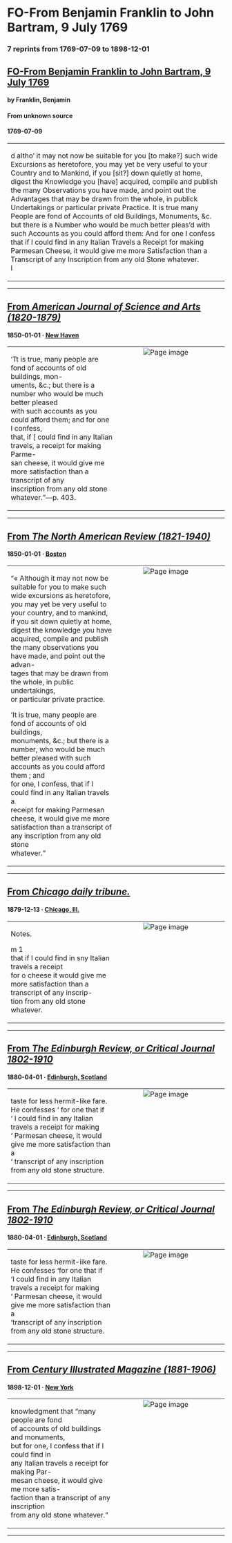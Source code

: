 
# FO-From Benjamin Franklin to John Bartram, 9 July 1769

### 7 reprints from 1769-07-09 to 1898-12-01

## [FO-From Benjamin Franklin to John Bartram, 9 July 1769](https://founders.archives.gov/documents/Franklin/01-16-02-0088)

#### by Franklin, Benjamin

#### From unknown source

#### 1769-07-09

<table style="width: 100%;"><tr><td style="width: 50%">

d altho’ it may not now be suitable for you [to make?] such wide Excursions as heretofore, you may yet be very useful to your Country and to Mankind, if you [sit?] down quietly at home, digest the Knowledge you [have] acquired, compile and publish the many Observations you have made, and point out the Advantages that may be drawn from the whole, in publick Undertakings or particular private Practice. It is true many People are fond of Accounts of old Buildings, Monuments, &amp;c. but there is a Number who would be much better pleas’d with such Accounts as you could afford them: And for one I confess that if I could find in any Italian Travels a Receipt for making Parmesan Cheese, it would give me more Satisfaction than a Transcript of any Inscription from any old Stone whatever.  
I
</td></tr></table>

---

## [From _American Journal of Science and Arts (1820-1879)_](https://archive.org/details/sim_american-journal-of-science_1850-01_9_25/page/n103/mode/1up?view=theater)

#### 1850-01-01 &middot; [New Haven](http://dbpedia.org/resource/New_Haven%2C_Connecticut)

<table style="width: 100%;"><tr><td style="width: 50%">

  
  
‘Tt is true, many people are fond of accounts of old buildings, mon-  
uments, &amp;c.; but there is a number who would be much better pleased  
with such accounts as you could afford them; and for one I confess,  
that, if [ could find in any Italian travels, a receipt for making Parme-  
san cheese, it would give me more satisfaction than a transcript of any  
inscription from any old stone whatever.”—p. 403.
</td><td style="width: 50%; max-height: 75%; margin: auto; display: block;">
<img alt="Page image" src="https://iiif.archive.org/iiif/sim_american-journal-of-science_1850-01_9_25&#0036;103/pct:18.079922,16.962645,69.834308,9.154930/600,/0/default.jpg"/>
</td>
</tr></table>

---

## [From _The North American Review (1821-1940)_](https://archive.org/details/sim_north-american-review_1850-01_70_146/page/n222/mode/1up?view=theater)

#### 1850-01-01 &middot; [Boston](http://dbpedia.org/resource/Boston)

<table style="width: 100%;"><tr><td style="width: 50%">

  
“« Although it may not now be suitable for you to make such  
wide excursions as heretofore, you may yet be very useful to  
your country, and to mankind, if you sit down quietly at home,  
digest the knowledge you have acquired, compile and publish  
the many observations you have made, and point out the advan-  
tages that may be drawn from the whole, in public undertakings,  
or particular private practice.  
  
‘It is true, many people are fond of accounts of old buildings,  
monuments, &amp;c.; but there is a number, who would be much  
better pleased with such accounts as you could afford them ; and  
for one, I confess, that if I could find in any Italian travels a  
receipt for making Parmesan cheese, it would give me more  
satisfaction than a transcript of any inscription from any old stone  
whatever.”
</td><td style="width: 50%; max-height: 75%; margin: auto; display: block;">
<img alt="Page image" src="https://iiif.archive.org/iiif/sim_north-american-review_1850-01_70_146&#0036;222/pct:13.813920,45.077434,74.289773,19.524336/600,/0/default.jpg"/>
</td>
</tr></table>

---

## [From _Chicago daily tribune._](https://archive.org/details/per_chicago-daily-tribune_the-chicago-daily-tribun_1879-12-13_39/page/n8/mode/1up?view=theater)

#### 1879-12-13 &middot; [Chicago, Ill.](http://dbpedia.org/resource/Chicago)

<table style="width: 100%;"><tr><td style="width: 50%">

  
Notes.  
  
m 1  
that if I could find in sny Italian travels a receipt  
for o cheese it would give me  
more satisfaction than a transcript of any inscrip-  
tion from any old stone whatever.
</td><td style="width: 50%; max-height: 75%; margin: auto; display: block;">
<img alt="Page image" src="https://iiif.archive.org/iiif/per_chicago-daily-tribune_the-chicago-daily-tribun_1879-12-13_39&#0036;8/pct:47.481581,23.279959,11.419960,66.528926/,600/0/default.jpg"/>
</td>
</tr></table>

---

## [From _The Edinburgh Review, or Critical Journal 1802-1910_](https://archive.org/details/sim_edinburgh-review-critical-journal_1880-04_151_310/page/n68/mode/1up?view=theater)

#### 1880-04-01 &middot; [Edinburgh, Scotland](http://dbpedia.org/resource/Edinburgh)

<table style="width: 100%;"><tr><td style="width: 50%">

  
taste for less hermit-like fare. He confesses ‘ for one that if  
‘ I could find in any Italian travels a receipt for making  
‘ Parmesan cheese, it would give me more satisfaction than a  
‘ transcript of any inscription from any old stone structure.
</td><td style="width: 50%; max-height: 75%; margin: auto; display: block;">
<img alt="Page image" src="https://iiif.archive.org/iiif/sim_edinburgh-review-critical-journal_1880-04_151_310&#0036;68/pct:10.845214,21.167665,67.515275,6.167665/600,/0/default.jpg"/>
</td>
</tr></table>

---

## [From _The Edinburgh Review, or Critical Journal 1802-1910_](https://archive.org/details/sim_edinburgh-review-critical-journal_1880-04_151_310_0/page/n68/mode/1up?view=theater)

#### 1880-04-01 &middot; [Edinburgh, Scotland](http://dbpedia.org/resource/Edinburgh)

<table style="width: 100%;"><tr><td style="width: 50%">

  
taste for less hermit-iike fare. He confesses ‘for one that if  
‘I could find in any Italian travels a receipt for making  
‘ Parmesan cheese, it would give me more satisfaction than a  
‘transcript of any inscription from any old stone structure.
</td><td style="width: 50%; max-height: 75%; margin: auto; display: block;">
<img alt="Page image" src="https://iiif.archive.org/iiif/sim_edinburgh-review-critical-journal_1880-04_151_310_0&#0036;68/pct:12.098394,19.951040,66.566265,6.303550/600,/0/default.jpg"/>
</td>
</tr></table>

---

## [From _Century Illustrated Magazine (1881-1906)_](https://archive.org/details/sim_century-illustrated-monthly-magazine_1898-12_57_2/page/n133/mode/1up?view=theater)

#### 1898-12-01 &middot; [New York](http://dbpedia.org/resource/New_York_City)

<table style="width: 100%;"><tr><td style="width: 50%">

  
knowledgment that “many people are fond  
of accounts of old buildings and monuments,  
but for one, I confess that if I could find in  
any Italian travels a receipt for making Par-  
mesan cheese, it would give me more satis-  
faction than a transcript of any inscription  
from any old stone whatever.”
</td><td style="width: 50%; max-height: 75%; margin: auto; display: block;">
<img alt="Page image" src="https://iiif.archive.org/iiif/sim_century-illustrated-monthly-magazine_1898-12_57_2&#0036;133/pct:56.840000,77.564795,35.560000,9.125270/600,/0/default.jpg"/>
</td>
</tr></table>

---


